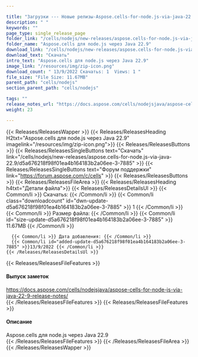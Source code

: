```yaml
---

title: "Загрузки --- Новые релизы-Aspose.cells-for-node.js-via-java-22.9"
description: " "
keywords: ""
page_type: single_release_page
folder_link: "/cells/nodejs/new-releases/aspose.cells-for-node.js-via-java-22.9/"
folder_name: "Aspose.cells для node.js через Java 22.9"
download_link: "/cells/nodejs/new-releases/aspose.cells-for-node.js-via-java-22.9/d5a676218f98f01ea4b164183b2a06ee-3-7885"
download_text: "Скачать"
intro_text: "Aspose.cells для node.js через Java 22.9"
image_link: "/resources/img/zip-icon.png"
download_count: " 13/9/2022 Скачатьs: 1  Views: 1 "
file_size: "File Size: 11.67MB"
parent_path: "cells/nodejs"
section_parent_path: "cells/nodejs"

tags: ""
release_notes_url: "https://docs.aspose.com/cells/nodejsjava/aspose-cells-for-node-js-via-java-22-9-release-notes/"
weight: 23

---
```


{{< Releases/ReleasesWapper >}}
  {{< Releases/ReleasesHeading H2txt="Aspose.cells для node.js через Java 22.9" imagelink="/resources/img/zip-icon.png">}}
  {{< Releases/ReleasesButtons >}}
    {{< Releases/ReleasesSingleButtons text="Скачать" link="/cells/nodejs/new-releases/aspose.cells-for-node.js-via-java-22.9/d5a676218f98f01ea4b164183b2a06ee-3-7885" >}}
    {{< Releases/ReleasesSingleButtons text="Форум поддержки" link="https://forum.aspose.com/c/cells" >}}
  {{< Releases/ReleasesButtons >}}
  {{< Releases/ReleasesFileArea >}}
    {{< Releases/ReleasesHeading h4txt="Детали файла">}}
    {{< Releases/ReleasesDetailsUl >}}
      {{< Common/li >}} Скачатьs: {{< /Common/li >}}
      {{< Common/li class="downloadcount" id="dwn-update-d5a676218f98f01ea4b164183b2a06ee-3-7885" >}} 1 {{< /Common/li >}}
      {{< Common/li >}} Размер файла: {{< /Common/li >}}
      {{< Common/li id="size-update-d5a676218f98f01ea4b164183b2a06ee-3-7885" >}} 11.67MB {{< /Common/li >}}

      {{< Common/li >}} Дата добавления: {{< /Common/li >}}
      {{< Common/li id="added-update-d5a676218f98f01ea4b164183b2a06ee-3-7885" >}}13/9/2022 {{< /Common/li >}}
    {{< /Releases/ReleasesDetailsUl >}}

  {{< Releases/ReleasesFileFeatures >}}
      <h4>Выпуск заметок</h4><div><a href='https://docs.aspose.com/cells/nodejsjava/aspose-cells-for-node-js-via-java-22-9-release-notes/'>https://docs.aspose.com/cells/nodejsjava/aspose-cells-for-node-js-via-java-22-9-release-notes/</a></div>
  {{< /Releases/ReleasesFileFeatures >}}
  {{< Releases/ReleasesFileFeatures >}}
      <h4>Описание</h4><div class="HTMLDescription">Aspose.cells для node.js через Java 22.9</div>
  {{< /Releases/ReleasesFileFeatures >}}
 {{< /Releases/ReleasesFileArea >}}
{{< /Releases/ReleasesWapper >}}


